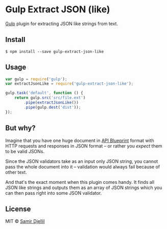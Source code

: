 # Gulp Extract JSON (like)

[Gulp](http://gulpjs.com) plugin for extracting JSON like strings from text.

## Install

```
$ npm install --save gulp-extract-json-like
```

## Usage

```js
var gulp = require('gulp');
var extractJsonLike = require('gulp-extract-json-like');

gulp.task('default', function () {
	return gulp.src('src/file.ext')
		.pipe(extractJsonLike())
		.pipe(gulp.dest('dist'));
});
```

## But why?

Imagine that you have one huge document in [API Blueprint](https://apiblueprint.org) format with HTTP requests and responses in JSON format – or rather you _expect_ them to be valid JSONs.

Since the JSON validators take as an input only JSON string, you cannot pass the whole document into it – validation would always fail because of other text.

And that's the exact moment when this plugin comes handy. It finds all JSON like strings and outputs them as an array of JSON strings which you can then pass right into some JSON validator.

## License

MIT © [Samir Djellil](http://samirdjellil.com)
